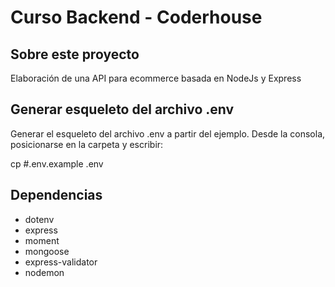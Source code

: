 # Curso Backend - Coderhouse

## Sobre este proyecto

Elaboración de una API para ecommerce basada en NodeJs y Express

## Generar esqueleto del archivo .env

Generar el esqueleto del archivo .env a partir del ejemplo.
Desde la consola, posicionarse en la carpeta y escribir:

cp #.env.example .env

## Dependencias

* dotenv
* express
* moment
* mongoose
* express-validator
* nodemon

## 
